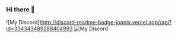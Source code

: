 ### Hi there 👋



<!--
**JoqniX/JoqniX** is a ✨ _special_ ✨ repository because its `README.md` (this file) appears on your GitHub profile.
- onaix rpc
Here are some ideas to get you started:

![My Discord](https://discord-readme-badge.vercel.app/api?id=334343489288404993) - joqnix rpc 
- 🔭 I’m currently working on ...
- 🌱 I’m currently learning ...
- 👯 I’m looking to collaborate on ...
- 🤔 I’m looking for help with ...
- 💬 Ask me about ...
- 📫 How to reach me: ...
- 😄 Pronouns: ...
- ⚡ Fun fact: ...
-->
![My Discord](http://discord-readme-badge-joqnix.vercel.app//api?id=334343489288404993
![My Discord](https://discord-readme-badge.vercel.app/api?id=725724795517403266) 
